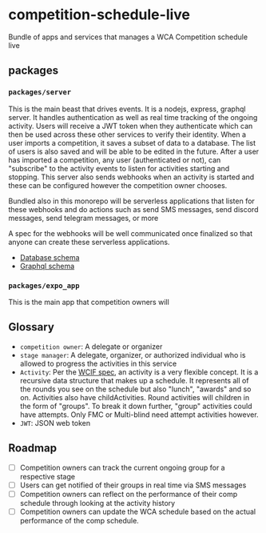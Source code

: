# competition-schedule-live
Bundle of apps and services that manages a WCA Competition schedule live

## packages

### `packages/server`

This is the main beast that drives events. It is a nodejs, express, graphql server. It handles authentication as well as real time tracking of the ongoing activity. Users will receive a JWT token when they authenticate which can then be used across these other services to verify their identity. When a user imports a competition, it saves a subset of data to a database. The list of users is also saved and will be able to be edited in the future. After a user has imported a competition, any user (authenticated or not), can "subscribe" to the activity events to listen for activities starting and stopping. This server also sends webhooks when an activity is started and these can be configured however the competition owner chooses.

Bundled also in this monorepo will be serverless applications that listen for these webhooks and do actions such as send SMS messages, send discord messages, send telegram messages, or more

A spec for the webhooks will be well communicated once finalized so that anyone can create these serverless applications.

- [Database schema](./packages/server/prisma/schema.prisma)
- [Graphql schema](./packages/server/graphql/schema)

### `packages/expo_app`

This is the main app that competition owners will 

## Glossary

- `competition owner`: A delegate or organizer
- `stage manager`: A delegate, organizer, or authorized individual who is allowed to progress the activities in this service
- `Activity`: Per the [WCIF spec](https://github.com/thewca/wcif/blob/master/specification.md), an activity is a very flexible concept. It is a recursive data structure that makes up a schedule. It represents all of the rounds you see on the schedule but also "lunch", "awards" and so on. Activities also have childActivities. Round activities will children in the form of "groups". To break it down further, "group" activities could have attempts. Only FMC or Multi-blind need attempt activities however.
- `JWT`: JSON web token

## Roadmap

- [ ] Competition owners can track the current ongoing group for a respective stage
- [ ] Users can get notified of their groups in real time via SMS messages
- [ ] Competition owners can reflect on the performance of their comp schedule through looking at the activity history
- [ ] Competition owners can update the WCA schedule based on the actual performance of the comp schedule.
